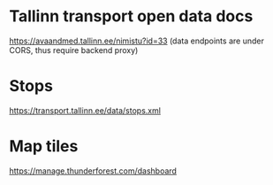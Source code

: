 # Tallinn transport open data docs
https://avaandmed.tallinn.ee/nimistu?id=33
(data endpoints are under CORS, thus require backend proxy)

# Stops
https://transport.tallinn.ee/data/stops.xml

# Map tiles
https://manage.thunderforest.com/dashboard
